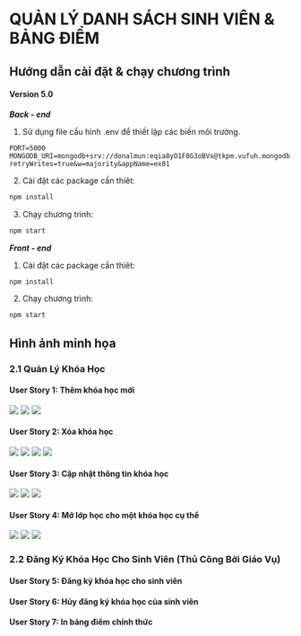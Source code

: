 # QUẢN LÝ DANH SÁCH SINH VIÊN & BẢNG ĐIỂM

## Hướng dẫn cài đặt & chạy chương trình

#### Version 5.0

**_Back - end_**

1. Sử dụng file cấu hình .env để thiết lập các biến môi trường.

```properties
PORT=5000
MONGODB_URI=mongodb+srv://donalmun:eqia8yO1F0G3oBVx@tkpm.vufuh.mongodb.net/ex01?retryWrites=true&w=majority&appName=ex01
```

2. Cài đặt các package cần thiêt:

```bash
npm install
```

3. Chạy chương trình:

```bash
npm start
```

**_Front - end_**

1. Cài đặt các package cần thiêt:

```bash
npm install
```

2. Chạy chương trình:

```bash
npm start
```

## Hình ảnh minh họa

### **2.1 Quản Lý Khóa Học**

#### **User Story 1: Thêm khóa học mới**

<img src="FeatureImg/Ex05/ManageCourse/UserStory1/image1.png"  />
<img src="FeatureImg/Ex05/ManageCourse/UserStory1/image2.png"  />
<img src="FeatureImg/Ex05/ManageCourse/UserStory1/image3.png"  />

#### **User Story 2: Xóa khóa học**

<img src="FeatureImg/Ex05/ManageCourse/UserStory2/image1.png"  />
<img src="FeatureImg/Ex05/ManageCourse/UserStory2/image3.png"  />
<img src="FeatureImg/Ex05/ManageCourse/UserStory2/image2.png"  />
<img src="FeatureImg/Ex05/ManageCourse/UserStory2/image4.png"  />

#### **User Story 3: Cập nhật thông tin khóa học**

<img src="FeatureImg/Ex05/ManageCourse/UserStory3/image1.png"  />
<img src="FeatureImg/Ex05/ManageCourse/UserStory3/image2.png"  />
<img src="FeatureImg/Ex05/ManageCourse/UserStory3/image3.png"  />

#### **User Story 4: Mở lớp học cho một khóa học cụ thể**

<img src="FeatureImg/Ex05/ManageCourse/UserStory4/image1.png"  />
<img src="FeatureImg/Ex05/ManageCourse/UserStory4/image2.png"  />
<img src="FeatureImg/Ex05/ManageCourse/UserStory4/image3.png"  />

### **2.2 Đăng Ký Khóa Học Cho Sinh Viên (Thủ Công Bởi Giáo Vụ)**

#### **User Story 5: Đăng ký khóa học cho sinh viên**

#### **User Story 6: Hủy đăng ký khóa học của sinh viên**

#### **User Story 7: In bảng điểm chính thức**
